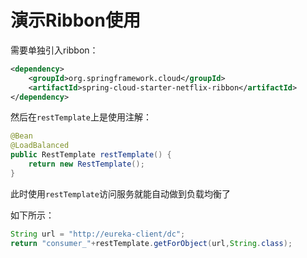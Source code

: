 # 演示Ribbon使用

需要单独引入ribbon：
```xml
<dependency>
    <groupId>org.springframework.cloud</groupId>
    <artifactId>spring-cloud-starter-netflix-ribbon</artifactId>
</dependency>
```

然后在`restTemplate`上是使用注解：
```java
@Bean
@LoadBalanced
public RestTemplate restTemplate() {
    return new RestTemplate();
}
```
此时使用`restTemplate`访问服务就能自动做到负载均衡了

如下所示：
```java
String url = "http://eureka-client/dc";
return "consumer_"+restTemplate.getForObject(url,String.class);
```